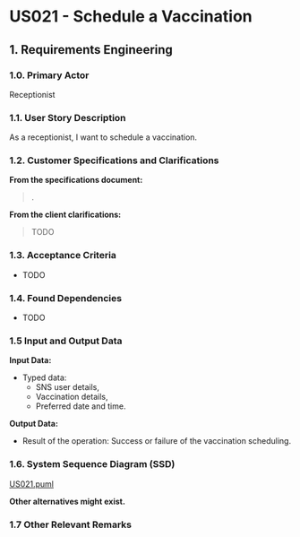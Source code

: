 # US021 - Schedule a Vaccination

## 1. Requirements Engineering

### 1.0. Primary Actor
Receptionist

### 1.1. User Story Description
As a receptionist, I want to schedule a vaccination.

### 1.2. Customer Specifications and Clarifications

**From the specifications document:**

> .

**From the client clarifications:**

> TODO

### 1.3. Acceptance Criteria

* TODO

### 1.4. Found Dependencies

* TODO

### 1.5 Input and Output Data

**Input Data:**

* Typed data:
  * SNS user details,
  * Vaccination details,
  * Preferred date and time.

**Output Data:**

* Result of the operation: Success or failure of the vaccination scheduling.

### 1.6. System Sequence Diagram (SSD)
[US021.puml](US021.puml)

**Other alternatives might exist.**

### 1.7 Other Relevant Remarks
